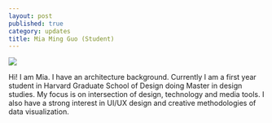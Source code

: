 ```yaml
---
layout: post
published: true
category: updates
title: Mia Ming Guo (Student)
---
```

![]({{site.baseurl}}/assets/Mia%20Ming%20GUO.JPG)

Hi! I am Mia. I have an architecture background. Currently I am a first year student in Harvard Graduate School of Design doing Master in design studies. My focus is on intersection of design, technology and media tools. I also have a strong interest in UI/UX design and creative methodologies of data visualization.

